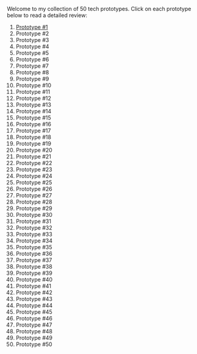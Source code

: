 Welcome to my collection of 50 tech prototypes. Click on each prototype below to read a detailed review:


1. [Prototype #1](reviews/prototype1.md)
2. Prototype #2
3. Prototype #3
4. Prototype #4
5. Prototype #5
6. Prototype #6
7. Prototype #7
8. Prototype #8
9. Prototype #9
10. Prototype #10
11. Prototype #11
12. Prototype #12
13. Prototype #13
14. Prototype #14
15. Prototype #15
16. Prototype #16
17. Prototype #17
18. Prototype #18
19. Prototype #19
20. Prototype #20
21. Prototype #21
22. Prototype #22
23. Prototype #23
24. Prototype #24
25. Prototype #25
26. Prototype #26
27. Prototype #27
28. Prototype #28
29. Prototype #29
30. Prototype #30
31. Prototype #31
32. Prototype #32
33. Prototype #33
34. Prototype #34
35. Prototype #35
36. Prototype #36
37. Prototype #37
38. Prototype #38
39. Prototype #39
40. Prototype #40
41. Prototype #41
42. Prototype #42
43. Prototype #43
44. Prototype #44
45. Prototype #45
46. Prototype #46
47. Prototype #47
48. Prototype #48
49. Prototype #49
50. Prototype #50
